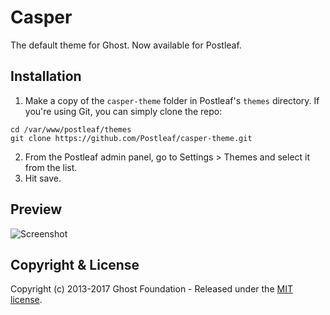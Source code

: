 # Casper

The default theme for Ghost. Now available for Postleaf.

## Installation

1. Make a copy of the `casper-theme` folder in Postleaf's `themes` directory. If you're using Git, you can simply clone the repo:
  ```
  cd /var/www/postleaf/themes
  git clone https://github.com/Postleaf/casper-theme.git
  ```
2. From the Postleaf admin panel, go to Settings > Themes and select it from the list.
3. Hit save.

## Preview

![Screenshot](http://postleaf.s3.amazonaws.com/website/images/casper_screenshot.png)

## Copyright & License

Copyright (c) 2013-2017 Ghost Foundation - Released under the [MIT license](LICENSE).
